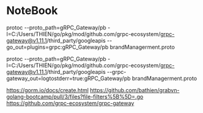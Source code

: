 # NoteBook

protoc --proto_path=gRPC_Gateway/pb -I=C:/Users/THIEN/go/pkg/mod/github.com/grpc-ecosystem/grpc-gateway@v1.11.1/third_party/googleapis --go_out=plugins=grpc:gRPC_Gateway/pb brandManagerment.proto

protoc --proto_path=gRPC_Gateway/pb -I=C:/Users/THIEN/go/pkg/mod/github.com/grpc-ecosystem/grpc-gateway@v1.11.1/third_party/googleapis --grpc-gateway_out=logtostderr=true:gRPC_Gateway/pb brandManagerment.proto

https://gorm.io/docs/create.html
https://github.com/bathien/grabvn-golang-bootcamp/pull/3/files?file-filters%5B%5D=.go
https://github.com/grpc-ecosystem/grpc-gateway

